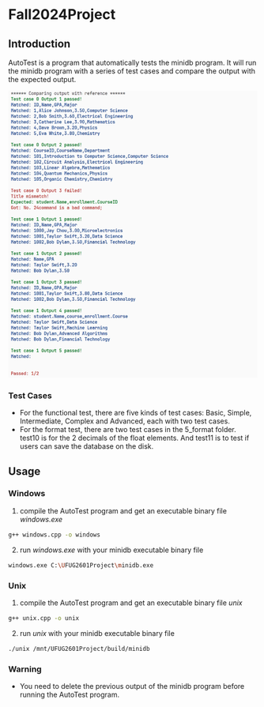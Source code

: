 # Fall2024Project

## Introduction

AutoTest is a program that automatically tests the minidb program. It will run the minidb program with a series of test cases and compare the output with the expected output.

![AutoTest Example](Figure/output.png)

### Test Cases
* For the functional test, there are five kinds of test cases: Basic, Simple, Intermediate,
Complex and Advanced, each with two test cases.  
* For the format test, there are two test cases in the 5_format folder. test10 is for the 2 decimals of
the float elements. And test11 is to test if users can save the database on the disk.

## Usage

### Windows

1. compile the AutoTest program and get an executable binary file *windows.exe*
```bash
g++ windows.cpp -o windows
```

2. run *windows.exe* with your minidb executable binary file
```bash
windows.exe C:\UFUG2601Project\minidb.exe
```

### Unix

1. compile the AutoTest program and get an executable binary file *unix*

```bash
g++ unix.cpp -o unix
```

2. run *unix* with your minidb executable binary file
```bash
./unix /mnt/UFUG2601Project/build/minidb
```

### Warning

* You need to delete the previous output of the minidb program before running the AutoTest program.

